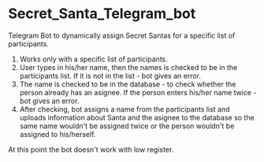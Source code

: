 # Secret_Santa_Telegram_bot
Telegram Bot to dynamically assign Secret Santas for a specific list of participants.

1. Works only with a specific list of participants.
2. User types in his/her name, then the names is checked to be in the participants list. If it is not in the list - bot gives an error.
3. The name is checked to be in the database - to check whether the person already has an asignee. If the person enters his/her name twice - bot gives an error.
4. After checking, bot assigns a name from the participants list and uploads information about Santa and the asignee to the database so the same name wouldn't be assigned twice or the person wouldn't be assigned to his/herself.

At this point the bot doesn't work with low register.
